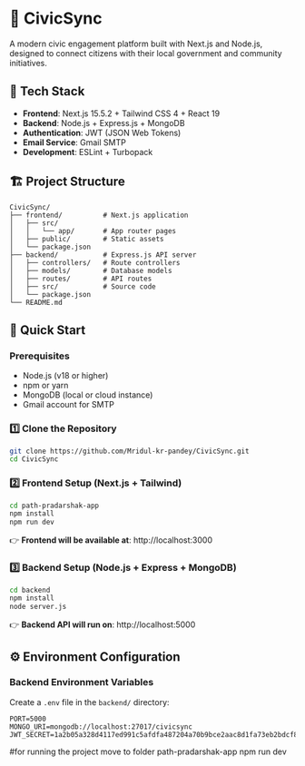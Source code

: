 # 🚀 CivicSync

A modern civic engagement platform built with Next.js and Node.js, designed to connect citizens with their local government and community initiatives.

## 📌 Tech Stack

- **Frontend**: Next.js 15.5.2 + Tailwind CSS 4 + React 19
- **Backend**: Node.js + Express.js + MongoDB
- **Authentication**: JWT (JSON Web Tokens)
- **Email Service**: Gmail SMTP
- **Development**: ESLint + Turbopack

## 🏗️ Project Structure

```
CivicSync/
├── frontend/          # Next.js application
│   ├── src/
│   │   └── app/       # App router pages
│   ├── public/        # Static assets
│   └── package.json
├── backend/           # Express.js API server
│   ├── controllers/   # Route controllers
│   ├── models/        # Database models
│   ├── routes/        # API routes
│   ├── src/           # Source code
│   └── package.json
└── README.md
```

## 🚀 Quick Start

### Prerequisites

- Node.js (v18 or higher)
- npm or yarn
- MongoDB (local or cloud instance)
- Gmail account for SMTP

### 1️⃣ Clone the Repository

```bash
git clone https://github.com/Mridul-kr-pandey/CivicSync.git
cd CivicSync
```

### 2️⃣ Frontend Setup (Next.js + Tailwind)

```bash
cd path-pradarshak-app
npm install
npm run dev
```

👉 **Frontend will be available at**: http://localhost:3000

### 3️⃣ Backend Setup (Node.js + Express + MongoDB)

```bash
cd backend
npm install
node server.js
```

👉 **Backend API will run on**: http://localhost:5000

## ⚙️ Environment Configuration

### Backend Environment Variables

Create a `.env` file in the `backend/` directory:

```env
PORT=5000
MONGO_URI=mongodb://localhost:27017/civicsync
JWT_SECRET=1a2b05a328d4117ed991c5afdfa487204a70b9bce2aac8d1fa73eb2bdcf8f7d1a4f5b8a7533e4dfebd0a8d8769d9fe82125f208a927b8045f0372f0ccc14420b
```

#for running the project move to folder path-pradarshak-app
npm run dev

